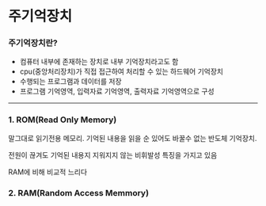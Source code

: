 # 주기억장치


### 주기억장치란?
   - 컴퓨터 내부에 존재하는 장치로 내부 기억장치라고도 함
   - cpu(중앙처리장치)가 직접 접근하여 처리할 수 있는 하드웨어 기억장치
   - 수행되는 프로그램과 데이터를 저장
   - 프로그램 기억영역, 입력자료 기억영역, 출력자료 기억영역으로 구성

***
### 1. ROM(Read Only Memory)
말그대로 읽기전용 메모리. 기억된 내용을 읽을 순 있어도 바꿀수 없는 반도체 기억장치.

전원이 끊겨도 기억된 내용지 지워지지 않는 비휘발성 특징을 가지고 있음

RAM에 비해 비교적 느리다


### 2. RAM(Random Access Memmory)
